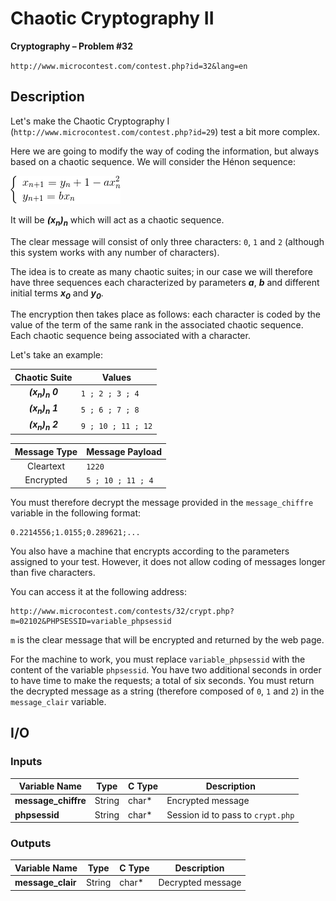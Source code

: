 # Chaotic Cryptography II

**Cryptography – Problem #32**

`http://www.microcontest.com/contest.php?id=32&lang=en`


## Description

Let's make the Chaotic Cryptography I
(`http://www.microcontest.com/contest.php?id=29`) test a bit more complex.

Here we are going to modify the way of coding the information, but always based
on a chaotic sequence. We will consider the Hénon sequence:

<img src="./extra/00.png" alt="\left\{\begin{array}{l} x_{n+1}=y_n+1-ax_n^2 \\ y_{n+1}=bx_n \end{array}\right.">

It will be ***(x<sub>n</sub>)<sub>n</sub>*** which will act as a chaotic sequence.

The clear message will consist of only three characters: `0`, `1` and `2`
(although this system works with any number of characters).

The idea is to create as many chaotic suites; in our case we will therefore have
three sequences each characterized by parameters ***a***, ***b*** and different
initial terms ***x<sub>0</sub>*** and ***y<sub>0</sub>***.

The encryption then takes place as follows: each character is coded by the value
of the term of the same rank in the associated chaotic sequence. Each chaotic
sequence being associated with a character.

Let's take an example:

| Chaotic Suite                       | Values             |
| :---------------------------------: | ------------------ |
| ***(x<sub>n</sub>)<sub>n</sub> 0*** | `1 ; 2 ; 3 ; 4`    |
| ***(x<sub>n</sub>)<sub>n</sub> 1*** | `5 ; 6 ; 7 ; 8`    |
| ***(x<sub>n</sub>)<sub>n</sub> 2*** | `9 ; 10 ; 11 ; 12` |

| Message Type | Message Payload   |
| :----------: | ----------------- |
| Cleartext    | `1220`            |
| Encrypted    | `5 ; 10 ; 11 ; 4` |

You must therefore decrypt the message provided in the `message_chiffre`
variable in the following format:

```text
0.2214556;1.0155;0.289621;...
```

You also have a machine that encrypts according to the parameters assigned to
your test. However, it does not allow coding of messages longer than five
characters.

You can access it at the following address:

```text
http://www.microcontest.com/contests/32/crypt.php?m=02102&PHPSESSID=variable_phpsessid
```

`m` is the clear message that will be encrypted and returned by the web page.

For the machine to work, you must replace `variable_phpsessid` with the content
of the variable `phpsessid`. You have two additional seconds in order to have
time to make the requests; a total of six seconds. You must return the decrypted
message as a string (therefore composed of `0`, `1` and `2`) in the
`message_clair` variable.


## I/O

### Inputs

| Variable Name       | Type   | C Type | Description                       |
| ------------------- | ------ | ------ | --------------------------------- |
| **message_chiffre** | String | char*  | Encrypted message                 |
| **phpsessid**       | String | char*  | Session id to pass to `crypt.php` |

### Outputs

| Variable Name     | Type   | C Type | Description       |
| ----------------- | ------ | ------ | ----------------- |
| **message_clair** | String | char*  | Decrypted message |
